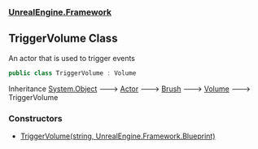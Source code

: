 ### [UnrealEngine.Framework](./UnrealEngine-Framework.md 'UnrealEngine.Framework')
## TriggerVolume Class
An actor that is used to trigger events  
```csharp
public class TriggerVolume : Volume
```
Inheritance [System.Object](https://docs.microsoft.com/en-us/dotnet/api/System.Object 'System.Object') &#129106; [Actor](./Actor.md 'UnrealEngine.Framework.Actor') &#129106; [Brush](./Brush.md 'UnrealEngine.Framework.Brush') &#129106; [Volume](./Volume.md 'UnrealEngine.Framework.Volume') &#129106; TriggerVolume  
### Constructors
- [TriggerVolume(string, UnrealEngine.Framework.Blueprint)](./TriggerVolume-TriggerVolume(string_Blueprint).md 'UnrealEngine.Framework.TriggerVolume.TriggerVolume(string, UnrealEngine.Framework.Blueprint)')
